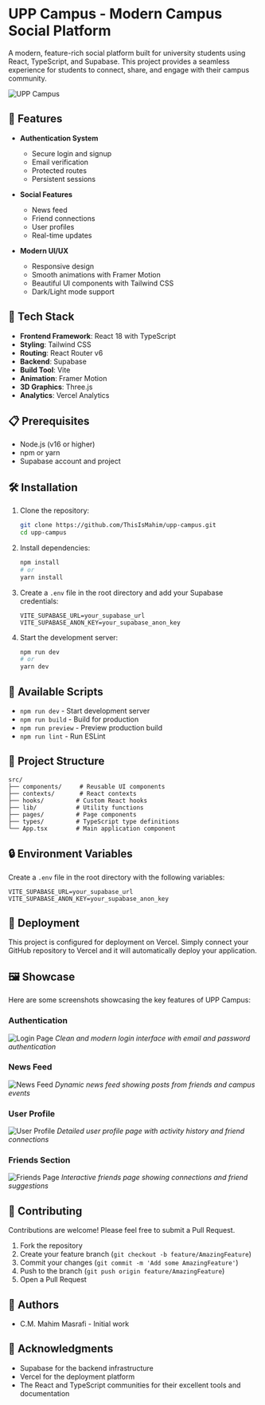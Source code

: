 # UPP Campus - Modern Campus Social Platform

A modern, feature-rich social platform built for university students using React, TypeScript, and Supabase. This project provides a seamless experience for students to connect, share, and engage with their campus community.

![UPP Campus](favicon.png)

## 🌟 Features

- **Authentication System**
  - Secure login and signup
  - Email verification
  - Protected routes
  - Persistent sessions

- **Social Features**
  - News feed
  - Friend connections
  - User profiles
  - Real-time updates

- **Modern UI/UX**
  - Responsive design
  - Smooth animations with Framer Motion
  - Beautiful UI components with Tailwind CSS
  - Dark/Light mode support

## 🚀 Tech Stack

- **Frontend Framework**: React 18 with TypeScript
- **Styling**: Tailwind CSS
- **Routing**: React Router v6
- **Backend**: Supabase
- **Build Tool**: Vite
- **Animation**: Framer Motion
- **3D Graphics**: Three.js
- **Analytics**: Vercel Analytics

## 📋 Prerequisites

- Node.js (v16 or higher)
- npm or yarn
- Supabase account and project

## 🛠️ Installation

1. Clone the repository:
   ```bash
   git clone https://github.com/ThisIsMahim/upp-campus.git
   cd upp-campus
   ```

2. Install dependencies:
   ```bash
   npm install
   # or
   yarn install
   ```

3. Create a `.env` file in the root directory and add your Supabase credentials:
   ```
   VITE_SUPABASE_URL=your_supabase_url
   VITE_SUPABASE_ANON_KEY=your_supabase_anon_key
   ```

4. Start the development server:
   ```bash
   npm run dev
   # or
   yarn dev
   ```

## 🔧 Available Scripts

- `npm run dev` - Start development server
- `npm run build` - Build for production
- `npm run preview` - Preview production build
- `npm run lint` - Run ESLint

## 📁 Project Structure

```
src/
├── components/     # Reusable UI components
├── contexts/       # React contexts
├── hooks/         # Custom React hooks
├── lib/           # Utility functions
├── pages/         # Page components
├── types/         # TypeScript type definitions
└── App.tsx        # Main application component
```

## 🔒 Environment Variables

Create a `.env` file in the root directory with the following variables:

```
VITE_SUPABASE_URL=your_supabase_url
VITE_SUPABASE_ANON_KEY=your_supabase_anon_key
```

## 🚀 Deployment

This project is configured for deployment on Vercel. Simply connect your GitHub repository to Vercel and it will automatically deploy your application.

## 🖼️ Showcase

Here are some screenshots showcasing the key features of UPP Campus:

### Authentication
![Login Page](showcase/login-page.png)
*Clean and modern login interface with email and password authentication*

### News Feed
![News Feed](showcase/news-feed.png)
*Dynamic news feed showing posts from friends and campus events*

### User Profile
![User Profile](showcase/user-profile.png)
*Detailed user profile page with activity history and friend connections*

### Friends Section
![Friends Page](showcase/friends-page.png)
*Interactive friends page showing connections and friend suggestions*



## 🤝 Contributing

Contributions are welcome! Please feel free to submit a Pull Request.

1. Fork the repository
2. Create your feature branch (`git checkout -b feature/AmazingFeature`)
3. Commit your changes (`git commit -m 'Add some AmazingFeature'`)
4. Push to the branch (`git push origin feature/AmazingFeature`)
5. Open a Pull Request

## 👥 Authors

- C.M. Mahim Masrafi - Initial work

## 🙏 Acknowledgments

- Supabase for the backend infrastructure
- Vercel for the deployment platform
- The React and TypeScript communities for their excellent tools and documentation 